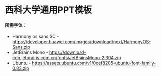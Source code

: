 # 西科大学通用PPT模板
#### 所需字体：
- Harmony os sans SC - https://developer.huawei.com/images/download/next/HarmonyOS-Sans.zip
- JetBrains Mono - https://download-cdn.jetbrains.com.cn/fonts/JetBrainsMono-2.304.zip
- Ubuntu - https://assets.ubuntu.com/v1/0cef8205-ubuntu-font-family-0.83.zip
